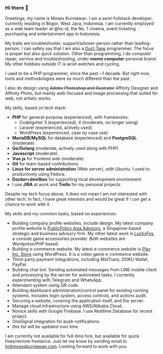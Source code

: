 ### Hi there 👋

Greetings, my name is Moses Kurniawan. I am a semi-fullstack developer, currently residing in Bogor, West Java, Indonesia. I am currently employed as a web team leader at @tix-id, the No. 1 cinema, event ticketing purchasing and entertainment app in Indonesia.

My traits are troubleshooter, support/adviser-person rather than leading-person. I can safely say that I am also a [Duct Tape](https://www.joelonsoftware.com/2009/09/23/the-duct-tape-programmer/) programmer. The focus is proper but also quick solution. Other than programming, I do computer repair, service and troubleshooting, under **momo computer** personal brand. My other hobbies outside IT is wrist watches and cycling.

I used to be a PHP programmer, since the past ~1 decade. But right now, tools and methodologies were so much different than the past.

I also do design using ~~Adobe Photoshop and Illustrator~~ Affinity Designer and Affinity Photo, but mainly web-focused and image processing that suited for web, not artistic works.

My skills, based on tech stack:

- **PHP** for general-purpose (experienced), with frameworks:
  - CodeIgniter 3 (experienced), 4 (moderate, no longer using)
  - Laravel (experienced, actively used)
  - WordPress (experienced, case by case use)
- **MariaDB/MySQL** for database (experienced) and **PostgreSQL** (moderate)
- **Go/Golang** (moderate, actively used along with PHP)
- **Javascript** (moderate)
- **Vue.js** for frontend web (moderate)
- **Git** for team-based contributions
- **Linux for server administration** (Web server), with Ubuntu. I used to productively using Fedora.
- **Docker+devilbox** for supporting local development environment.
- I use **JIRA** at work and **Trello** for my personal projects.

Despite my tech focus above, it does not mean I am not interested with other tech. In fact, I have great interests and would be great if I can get a chance to work with it.

My skills and my common tasks, based on experiences:

- Building company profile websites, include design. My latest company profile website is [PublicPolicy Asia Advisors](https://www.ppaa.com.sg), a Singapore-based strategic and business advisory firm. My other latest work is [LuckyFox](https://luckyfox.id), a console game accessories provider. Both websites are Wordpress/PHP based.
- Building e-commerce website. My latest e-commerce website is [Play Inc. Store](https://www.playincstore.com) using WordPress. It is a video game e-commerce website.
- Third-party payment integrations, including MidTrans, DOKU Wallet, PayPal.
- Building chat bot. Sending automated messages from LINE mobile client and processing by the server for automated tasks. I currently experimenting with Telegram and WhatsApp.
- Attendant system using QR code.
- Building dashboard administration/control panel for existing running systems. Includes login system, access controls, and actions audit.
- Securing a website, covering the application itself, and the server.
- Manage cloud infrastructure using AWS/Alibaba Cloud.
- Novice skills with Google Firebase. I use Realtime Database for recent project.
- OneSignal integration for push notifications.
- _this list will be updated over time._

I am currently not available for full-time hire, but available for quick fixes/remote freelance. Just let me know by sending email to hi@moseskurniawan.com. Looking forward to work with you.
